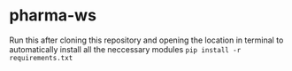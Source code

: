 # pharma-ws

Run this after cloning this repository and opening the location in terminal to automatically install all the neccessary modules
`pip install -r requirements.txt`